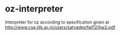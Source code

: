 oz-interpreter
==============

Interpreter for oz according to specification given at http://www.cse.iitk.ac.in/users/satyadev/fall12/hw2.pdf
